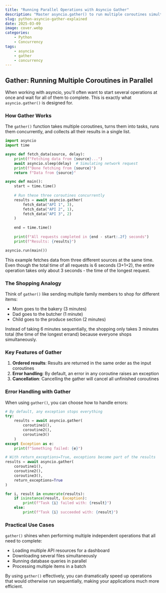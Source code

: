 ```yaml
---
title: "Running Parallel Operations with Asyncio Gather"
description: "Master asyncio.gather() to run multiple coroutines simultaneously and combine their results"
slug: python-asyncio-gather-explained
date: 2025-03-09
image: cover.webp
categories:
    - Python
    - Concurrency
tags:
    - asyncio
    - gather
    - concurrency
---
```


## Gather: Running Multiple Coroutines in Parallel

When working with asyncio, you'll often want to start several operations at once and wait for all of them to complete. This is exactly what `asyncio.gather()` is designed for.

### How Gather Works

The `gather()` function takes multiple coroutines, turns them into tasks, runs them concurrently, and collects all their results in a single list.

```python
import asyncio
import time

async def fetch_data(source, delay):
    print(f"Fetching data from {source}...")
    await asyncio.sleep(delay)  # Simulating network request
    print(f"Done fetching from {source}")
    return f"Data from {source}"

async def main():
    start = time.time()
    
    # Run these three coroutines concurrently
    results = await asyncio.gather(
        fetch_data("API 1", 3),
        fetch_data("API 2", 1),
        fetch_data("API 3", 2)
    )
    
    end = time.time()
    
    print(f"All requests completed in {end - start:.2f} seconds")
    print(f"Results: {results}")

asyncio.run(main())
```

This example fetches data from three different sources at the same time. Even though the total time of all requests is 6 seconds (3+1+2), the entire operation takes only about 3 seconds - the time of the longest request.

### The Shopping Analogy

Think of `gather()` like sending multiple family members to shop for different items:

- Mom goes to the bakery (3 minutes)
- Dad goes to the butcher (1 minute)
- Child goes to the produce section (2 minutes)

Instead of taking 6 minutes sequentially, the shopping only takes 3 minutes total (the time of the longest errand) because everyone shops simultaneously.

### Key Features of Gather

1. **Ordered results**: Results are returned in the same order as the input coroutines
2. **Error handling**: By default, an error in any coroutine raises an exception
3. **Cancellation**: Cancelling the gather will cancel all unfinished coroutines

### Error Handling with Gather

When using `gather()`, you can choose how to handle errors:

```python
# By default, any exception stops everything
try:
    results = await asyncio.gather(
        coroutine1(),
        coroutine2(),
        coroutine3()
    )
except Exception as e:
    print(f"Something failed: {e}")

# With return_exceptions=True, exceptions become part of the results
results = await asyncio.gather(
    coroutine1(),
    coroutine2(),
    coroutine3(),
    return_exceptions=True
)

for i, result in enumerate(results):
    if isinstance(result, Exception):
        print(f"Task {i} failed with: {result}")
    else:
        print(f"Task {i} succeeded with: {result}")
```

### Practical Use Cases

`gather()` shines when performing multiple independent operations that all need to complete:

- Loading multiple API resources for a dashboard
- Downloading several files simultaneously
- Running database queries in parallel
- Processing multiple items in a batch

By using `gather()` effectively, you can dramatically speed up operations that would otherwise run sequentially, making your applications much more efficient.
